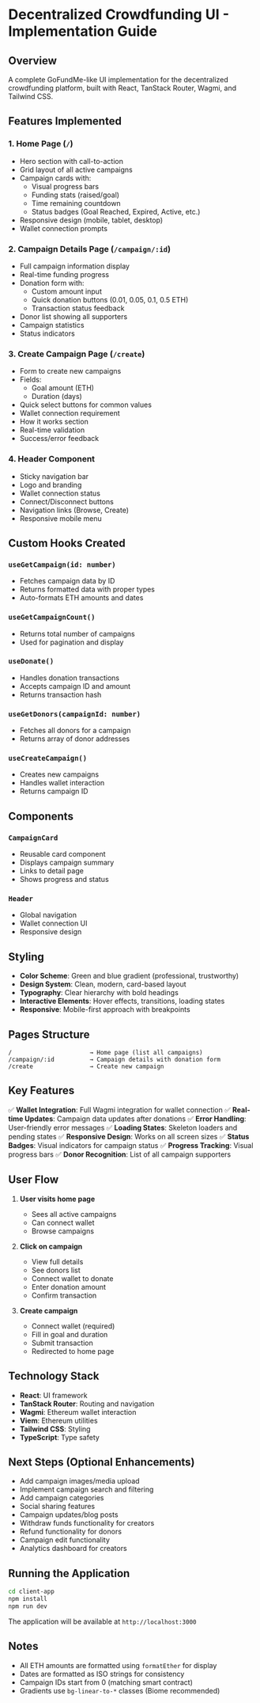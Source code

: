 # Decentralized Crowdfunding UI - Implementation Guide

## Overview
A complete GoFundMe-like UI implementation for the decentralized crowdfunding platform, built with React, TanStack Router, Wagmi, and Tailwind CSS.

## Features Implemented

### 1. **Home Page** (`/`)
- Hero section with call-to-action
- Grid layout of all active campaigns
- Campaign cards with:
  - Visual progress bars
  - Funding stats (raised/goal)
  - Time remaining countdown
  - Status badges (Goal Reached, Expired, Active, etc.)
- Responsive design (mobile, tablet, desktop)
- Wallet connection prompts

### 2. **Campaign Details Page** (`/campaign/:id`)
- Full campaign information display
- Real-time funding progress
- Donation form with:
  - Custom amount input
  - Quick donation buttons (0.01, 0.05, 0.1, 0.5 ETH)
  - Transaction status feedback
- Donor list showing all supporters
- Campaign statistics
- Status indicators

### 3. **Create Campaign Page** (`/create`)
- Form to create new campaigns
- Fields:
  - Goal amount (ETH)
  - Duration (days)
- Quick select buttons for common values
- Wallet connection requirement
- How it works section
- Real-time validation
- Success/error feedback

### 4. **Header Component**
- Sticky navigation bar
- Logo and branding
- Wallet connection status
- Connect/Disconnect buttons
- Navigation links (Browse, Create)
- Responsive mobile menu

## Custom Hooks Created

### `useGetCampaign(id: number)`
- Fetches campaign data by ID
- Returns formatted data with proper types
- Auto-formats ETH amounts and dates

### `useGetCampaignCount()`
- Returns total number of campaigns
- Used for pagination and display

### `useDonate()`
- Handles donation transactions
- Accepts campaign ID and amount
- Returns transaction hash

### `useGetDonors(campaignId: number)`
- Fetches all donors for a campaign
- Returns array of donor addresses

### `useCreateCampaign()`
- Creates new campaigns
- Handles wallet interaction
- Returns campaign ID

## Components

### `CampaignCard`
- Reusable card component
- Displays campaign summary
- Links to detail page
- Shows progress and status

### `Header`
- Global navigation
- Wallet connection UI
- Responsive design

## Styling

- **Color Scheme**: Green and blue gradient (professional, trustworthy)
- **Design System**: Clean, modern, card-based layout
- **Typography**: Clear hierarchy with bold headings
- **Interactive Elements**: Hover effects, transitions, loading states
- **Responsive**: Mobile-first approach with breakpoints

## Pages Structure

```
/                      → Home page (list all campaigns)
/campaign/:id          → Campaign details with donation form
/create                → Create new campaign
```

## Key Features

✅ **Wallet Integration**: Full Wagmi integration for wallet connection
✅ **Real-time Updates**: Campaign data updates after donations
✅ **Error Handling**: User-friendly error messages
✅ **Loading States**: Skeleton loaders and pending states
✅ **Responsive Design**: Works on all screen sizes
✅ **Status Badges**: Visual indicators for campaign status
✅ **Progress Tracking**: Visual progress bars
✅ **Donor Recognition**: List of all campaign supporters

## User Flow

1. **User visits home page**
   - Sees all active campaigns
   - Can connect wallet
   - Browse campaigns

2. **Click on campaign**
   - View full details
   - See donors list
   - Connect wallet to donate
   - Enter donation amount
   - Confirm transaction

3. **Create campaign**
   - Connect wallet (required)
   - Fill in goal and duration
   - Submit transaction
   - Redirected to home page

## Technology Stack

- **React**: UI framework
- **TanStack Router**: Routing and navigation
- **Wagmi**: Ethereum wallet interaction
- **Viem**: Ethereum utilities
- **Tailwind CSS**: Styling
- **TypeScript**: Type safety

## Next Steps (Optional Enhancements)

- Add campaign images/media upload
- Implement campaign search and filtering
- Add campaign categories
- Social sharing features
- Campaign updates/blog posts
- Withdraw funds functionality for creators
- Refund functionality for donors
- Campaign edit functionality
- Analytics dashboard for creators

## Running the Application

```bash
cd client-app
npm install
npm run dev
```

The application will be available at `http://localhost:3000`

## Notes

- All ETH amounts are formatted using `formatEther` for display
- Dates are formatted as ISO strings for consistency
- Campaign IDs start from 0 (matching smart contract)
- Gradients use `bg-linear-to-*` classes (Biome recommended)

